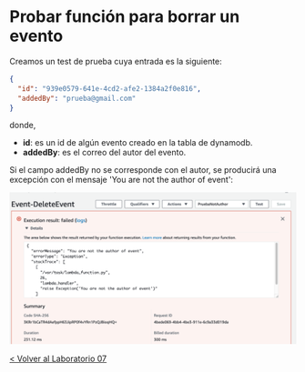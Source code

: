 # Probar función para borrar un evento

Creamos un test de prueba cuya entrada es la siguiente:

```json
{
  "id": "939e0579-641e-4cd2-afe2-1384a2f0e816",
  "addedBy": "prueba@gmail.com"
}
```
donde,
* **id**: es un id de algún evento creado en la tabla de dynamodb.
* **addedBy**: es el correo del autor del evento.

Si el campo addedBy no se corresponde con el autor, se producirá una excepción con el mensaje 'You are not the author of event':

<p align="center">
    <img src="resources/delete_event_not_author.png">
</p>

[< Volver al Laboratorio 07 ](../../lab-07) 
